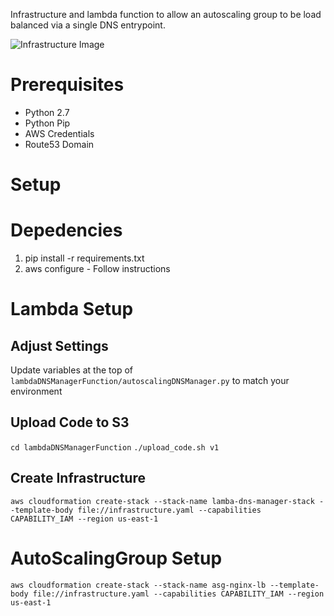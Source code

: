 
Infrastructure and lambda function to allow an autoscaling group to be load balanced via a single DNS entrypoint.

![Infrastructure Image](http://i.imgur.com/JgXwyzF.png)

# Prerequisites
* Python 2.7
* Python Pip
* AWS Credentials
* Route53 Domain

# Setup
# Depedencies
1. pip install -r requirements.txt
2. aws configure - Follow instructions

# Lambda Setup
## Adjust Settings
Update variables at the top of `lambdaDNSManagerFunction/autoscalingDNSManager.py` to match your environment

## Upload Code to S3
`cd lambdaDNSManagerFunction`
`./upload_code.sh v1`

## Create Infrastructure
`aws cloudformation create-stack --stack-name lamba-dns-manager-stack --template-body file://infrastructure.yaml --capabilities CAPABILITY_IAM --region us-east-1`

# AutoScalingGroup Setup
`aws cloudformation create-stack --stack-name asg-nginx-lb --template-body file://infrastructure.yaml --capabilities CAPABILITY_IAM --region us-east-1`
